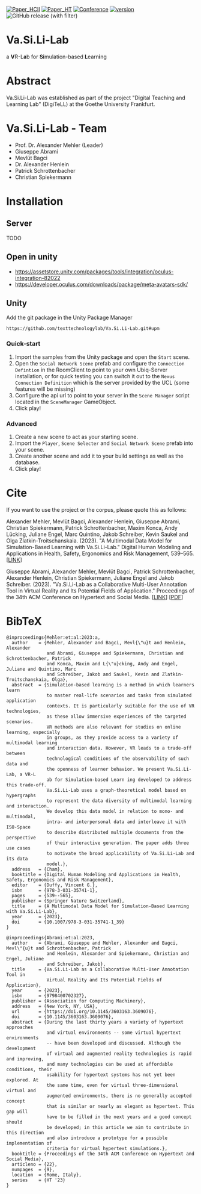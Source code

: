[![Paper_HCII](http://img.shields.io/badge/paper-HCII--2023-B31B1B.svg)](https://doi.org/10.1007/978-3-031-35741-1_39)
[![Paper_HT](http://img.shields.io/badge/paper-HT--2023-F31B1B.svg)](https://doi.org/10.1145/3603163.3609076)
[![Conference](http://img.shields.io/badge/conference-HCII--2023-4b44ce.svg)](https://2023.hci.international/)
[![version](https://img.shields.io/github/license/texttechnologylab/Va.Si.Li-Lab)]()
![GitHub release (with filter)](https://img.shields.io/github/v/release/Texttechnologylab/Va.Si.Li-Lab)

# Va.Si.Li-Lab
a **V**R-L**a**b for **Si**mulation-based **L**earn**i**ng

# Abstract
Va.Si.Li-Lab was established as part of the project "Digital Teaching and Learning Lab" (DigiTeLL) at the Goethe University Frankfurt. 



# Va.Si.Li-Lab - Team
* Prof. Dr. Alexander Mehler (Leader)
* Giuseppe Abrami
* Mevlüt Bagci
* Dr. Alexander Henlein
* Patrick Schrottenbacher
* Christian Spiekermann

# Installation
## Server
TODO

## Open in unity
* https://assetstore.unity.com/packages/tools/integration/oculus-integration-82022
* https://developer.oculus.com/downloads/package/meta-avatars-sdk/

## Unity
Add the git package in the Unity Package Manager
```
https://github.com/texttechnologylab/Va.Si.Li-Lab.git#upm
```
### Quick-start
1. Import the samples from the Unity package and open the `Start` scene.
2. Open the `Social Network Scene` prefab and configure the `Connection Defintion` in the RoomClient to point to your own Ubiq-Server installation, or for quick testing you can switch it out to the `Nexus Connection Definition` which is the server provided by the UCL (some features will be missing)
3. Configure the api url to point to your server in the `Scene Manager` script located in the `SceneManager` GameObject.
4. Click play!

### Advanced
1. Create a new scene to act as your starting scene.
2. Import the `Player`, `Scene Selecter` and `Social Network Scene` prefab into your scene.
3. Create another scene and add it to your build settings as well as the database.
4. Click play!


# Cite
If you want to use the project or the corpus, please quote this as follows:

Alexander Mehler, Mevlüt Bagci, Alexander Henlein, Giuseppe Abrami, Christian Spiekermann, Patrick Schrottenbacher, Maxim Konca, Andy Lücking, Juliane Engel, Marc Quintino, Jakob Schreiber, Kevin Saukel and Olga Zlatkin-Troitschanskaia. (2023). "A Multimodal Data Model for Simulation-Based Learning with Va.Si.Li-Lab." Digital Human Modeling and Applications in Health, Safety, Ergonomics and Risk Management, 539–565. [[LINK](https://doi.org/10.1007/978-3-031-35741-1_39)]

Giuseppe Abrami, Alexander Mehler, Mevlüt Bagci, Patrick Schrottenbacher, Alexander Henlein, Christian Spiekermann, Juliane Engel and Jakob Schreiber. (2023). "Va.Si.Li-Lab as a Collaborative Multi-User Annotation Tool in Virtual Reality and Its Potential Fields of Application." Proceedings of the 34th ACM Conference on Hypertext and Social Media. [[LINK](https://doi.org/10.1145/3603163.3609076)] [[PDF](https://dl.acm.org/doi/pdf/10.1145/3603163.3609076)]

# BibTeX
```
@inproceedings{Mehler:et:al:2023:a,
  author    = {Mehler, Alexander and Bagci, Mevl{\"u}t and Henlein, Alexander
               and Abrami, Giuseppe and Spiekermann, Christian and Schrottenbacher, Patrick
               and Konca, Maxim and L{\"u}cking, Andy and Engel, Juliane and Quintino, Marc
               and Schreiber, Jakob and Saukel, Kevin and Zlatkin-Troitschanskaia, Olga},
  abstract  = {Simulation-based learning is a method in which learners learn
               to master real-life scenarios and tasks from simulated application
               contexts. It is particularly suitable for the use of VR technologies,
               as these allow immersive experiences of the targeted scenarios.
               VR methods are also relevant for studies on online learning, especially
               in groups, as they provide access to a variety of multimodal learning
               and interaction data. However, VR leads to a trade-off between
               technological conditions of the observability of such data and
               the openness of learner behavior. We present Va.Si.Li-Lab, a VR-L
               ab for Simulation-based Learn ing developed to address this trade-off.
               Va.Si.Li-Lab uses a graph-theoretical model based on hypergraphs
               to represent the data diversity of multimodal learning and interaction.
               We develop this data model in relation to mono- and multimodal,
               intra- and interpersonal data and interleave it with ISO-Space
               to describe distributed multiple documents from the perspective
               of their interactive generation. The paper adds three use cases
               to motivate the broad applicability of Va.Si.Li-Lab and its data
               model.},
  address   = {Cham},
  booktitle = {Digital Human Modeling and Applications in Health, Safety, Ergonomics and Risk Management},
  editor    = {Duffy, Vincent G.},
  isbn      = {978-3-031-35741-1},
  pages     = {539--565},
  publisher = {Springer Nature Switzerland},
  title     = {A Multimodal Data Model for Simulation-Based Learning with Va.Si.Li-Lab},
  year      = {2023},
  doi       = {10.1007/978-3-031-35741-1_39}
}

@inproceedings{Abrami:et:al:2023,
  author    = {Abrami, Giuseppe and Mehler, Alexander and Bagci, Mevl\"{u}t and Schrottenbacher, Patrick
               and Henlein, Alexander and Spiekermann, Christian and Engel, Juliane
               and Schreiber, Jakob},
  title     = {Va.Si.Li-Lab as a Collaborative Multi-User Annotation Tool in
               Virtual Reality and Its Potential Fields of Application},
  year      = {2023},
  isbn      = {9798400702327},
  publisher = {Association for Computing Machinery},
  address   = {New York, NY, USA},
  url       = {https://doi.org/10.1145/3603163.3609076},
  doi       = {10.1145/3603163.3609076},
  abstract  = {During the last thirty years a variety of hypertext approaches
               and virtual environments -- some virtual hypertext environments
               -- have been developed and discussed. Although the development
               of virtual and augmented reality technologies is rapid and improving,
               and many technologies can be used at affordable conditions, their
               usability for hypertext systems has not yet been explored. At
               the same time, even for virtual three-dimensional virtual and
               augmented environments, there is no generally accepted concept
               that is similar or nearly as elegant as hypertext. This gap will
               have to be filled in the next years and a good concept should
               be developed; in this article we aim to contribute in this direction
               and also introduce a prototype for a possible implementation of
               criteria for virtual hypertext simulations.},
  booktitle = {Proceedings of the 34th ACM Conference on Hypertext and Social Media},
  articleno = {22},
  numpages  = {9},
  location  = {Rome, Italy},
  series    = {HT '23}
}

```

